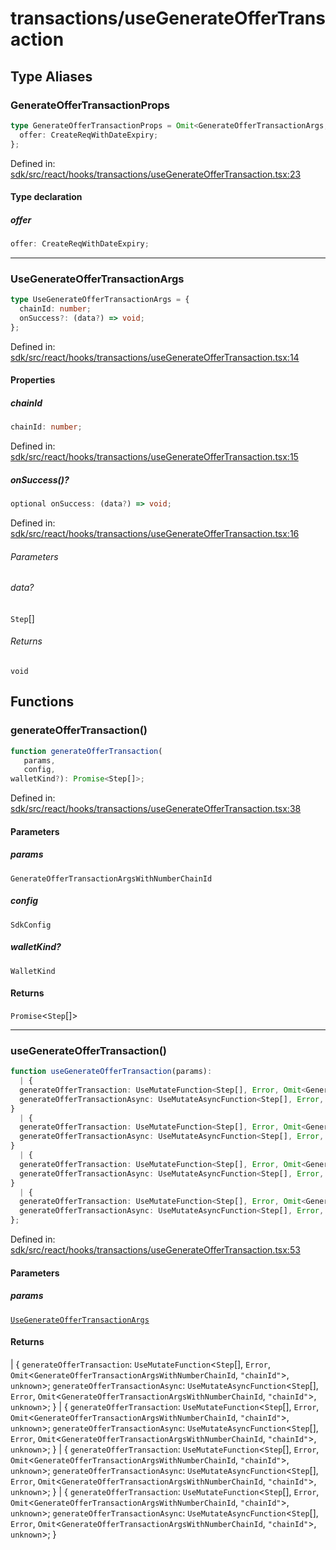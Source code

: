 # transactions/useGenerateOfferTransaction

## Type Aliases

### GenerateOfferTransactionProps

```ts
type GenerateOfferTransactionProps = Omit<GenerateOfferTransactionArgs, "offer"> & {
  offer: CreateReqWithDateExpiry;
};
```

Defined in: [sdk/src/react/hooks/transactions/useGenerateOfferTransaction.tsx:23](https://github.com/0xsequence/marketplace-sdk/blob/6a4808051b4d56769c8daea217398414041a4d84/sdk/src/react/hooks/transactions/useGenerateOfferTransaction.tsx#L23)

#### Type declaration

##### offer

```ts
offer: CreateReqWithDateExpiry;
```

***

### UseGenerateOfferTransactionArgs

```ts
type UseGenerateOfferTransactionArgs = {
  chainId: number;
  onSuccess?: (data?) => void;
};
```

Defined in: [sdk/src/react/hooks/transactions/useGenerateOfferTransaction.tsx:14](https://github.com/0xsequence/marketplace-sdk/blob/6a4808051b4d56769c8daea217398414041a4d84/sdk/src/react/hooks/transactions/useGenerateOfferTransaction.tsx#L14)

#### Properties

##### chainId

```ts
chainId: number;
```

Defined in: [sdk/src/react/hooks/transactions/useGenerateOfferTransaction.tsx:15](https://github.com/0xsequence/marketplace-sdk/blob/6a4808051b4d56769c8daea217398414041a4d84/sdk/src/react/hooks/transactions/useGenerateOfferTransaction.tsx#L15)

##### onSuccess()?

```ts
optional onSuccess: (data?) => void;
```

Defined in: [sdk/src/react/hooks/transactions/useGenerateOfferTransaction.tsx:16](https://github.com/0xsequence/marketplace-sdk/blob/6a4808051b4d56769c8daea217398414041a4d84/sdk/src/react/hooks/transactions/useGenerateOfferTransaction.tsx#L16)

###### Parameters

###### data?

`Step`[]

###### Returns

`void`

## Functions

### generateOfferTransaction()

```ts
function generateOfferTransaction(
   params, 
   config, 
walletKind?): Promise<Step[]>;
```

Defined in: [sdk/src/react/hooks/transactions/useGenerateOfferTransaction.tsx:38](https://github.com/0xsequence/marketplace-sdk/blob/6a4808051b4d56769c8daea217398414041a4d84/sdk/src/react/hooks/transactions/useGenerateOfferTransaction.tsx#L38)

#### Parameters

##### params

`GenerateOfferTransactionArgsWithNumberChainId`

##### config

`SdkConfig`

##### walletKind?

`WalletKind`

#### Returns

`Promise`\<`Step`[]\>

***

### useGenerateOfferTransaction()

```ts
function useGenerateOfferTransaction(params): 
  | {
  generateOfferTransaction: UseMutateFunction<Step[], Error, Omit<GenerateOfferTransactionArgsWithNumberChainId, "chainId">, unknown>;
  generateOfferTransactionAsync: UseMutateAsyncFunction<Step[], Error, Omit<GenerateOfferTransactionArgsWithNumberChainId, "chainId">, unknown>;
}
  | {
  generateOfferTransaction: UseMutateFunction<Step[], Error, Omit<GenerateOfferTransactionArgsWithNumberChainId, "chainId">, unknown>;
  generateOfferTransactionAsync: UseMutateAsyncFunction<Step[], Error, Omit<GenerateOfferTransactionArgsWithNumberChainId, "chainId">, unknown>;
}
  | {
  generateOfferTransaction: UseMutateFunction<Step[], Error, Omit<GenerateOfferTransactionArgsWithNumberChainId, "chainId">, unknown>;
  generateOfferTransactionAsync: UseMutateAsyncFunction<Step[], Error, Omit<GenerateOfferTransactionArgsWithNumberChainId, "chainId">, unknown>;
}
  | {
  generateOfferTransaction: UseMutateFunction<Step[], Error, Omit<GenerateOfferTransactionArgsWithNumberChainId, "chainId">, unknown>;
  generateOfferTransactionAsync: UseMutateAsyncFunction<Step[], Error, Omit<GenerateOfferTransactionArgsWithNumberChainId, "chainId">, unknown>;
};
```

Defined in: [sdk/src/react/hooks/transactions/useGenerateOfferTransaction.tsx:53](https://github.com/0xsequence/marketplace-sdk/blob/6a4808051b4d56769c8daea217398414041a4d84/sdk/src/react/hooks/transactions/useGenerateOfferTransaction.tsx#L53)

#### Parameters

##### params

[`UseGenerateOfferTransactionArgs`](#usegenerateoffertransactionargs)

#### Returns

  \| \{
  `generateOfferTransaction`: `UseMutateFunction`\<`Step`[], `Error`, `Omit`\<`GenerateOfferTransactionArgsWithNumberChainId`, `"chainId"`\>, `unknown`\>;
  `generateOfferTransactionAsync`: `UseMutateAsyncFunction`\<`Step`[], `Error`, `Omit`\<`GenerateOfferTransactionArgsWithNumberChainId`, `"chainId"`\>, `unknown`\>;
\}
  \| \{
  `generateOfferTransaction`: `UseMutateFunction`\<`Step`[], `Error`, `Omit`\<`GenerateOfferTransactionArgsWithNumberChainId`, `"chainId"`\>, `unknown`\>;
  `generateOfferTransactionAsync`: `UseMutateAsyncFunction`\<`Step`[], `Error`, `Omit`\<`GenerateOfferTransactionArgsWithNumberChainId`, `"chainId"`\>, `unknown`\>;
\}
  \| \{
  `generateOfferTransaction`: `UseMutateFunction`\<`Step`[], `Error`, `Omit`\<`GenerateOfferTransactionArgsWithNumberChainId`, `"chainId"`\>, `unknown`\>;
  `generateOfferTransactionAsync`: `UseMutateAsyncFunction`\<`Step`[], `Error`, `Omit`\<`GenerateOfferTransactionArgsWithNumberChainId`, `"chainId"`\>, `unknown`\>;
\}
  \| \{
  `generateOfferTransaction`: `UseMutateFunction`\<`Step`[], `Error`, `Omit`\<`GenerateOfferTransactionArgsWithNumberChainId`, `"chainId"`\>, `unknown`\>;
  `generateOfferTransactionAsync`: `UseMutateAsyncFunction`\<`Step`[], `Error`, `Omit`\<`GenerateOfferTransactionArgsWithNumberChainId`, `"chainId"`\>, `unknown`\>;
\}
